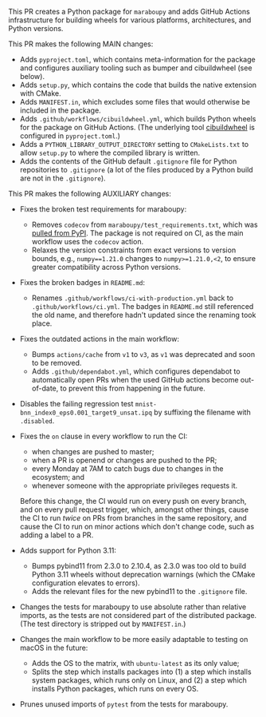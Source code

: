 This PR creates a Python package for `maraboupy` and adds GitHub Actions infrastructure for building wheels for various platforms, architectures, and Python versions.

This PR makes the following MAIN changes:

- Adds `pyproject.toml`, which contains meta-information for the package and configures auxiliary tooling such as bumper and cibuildwheel (see below).
- Adds `setup.py`, which contains the code that builds the native extension with CMake.
- Adds `MANIFEST.in`, which excludes some files that would otherwise be included in the package.
- Adds `.github/workflows/cibuildwheel.yml`, which builds Python wheels for the package on GitHub Actions. (The underlying tool [cibuildwheel](http://cibuildwheel.readthedocs.io) is configured in `pyproject.toml`.)
- Adds a `PYTHON_LIBRARY_OUTPUT_DIRECTORY` setting to `CMakeLists.txt` to allow `setup.py` to where the compiled library is written.
- Adds the contents of the GitHub default `.gitignore` file for Python repositories to `.gitignore` (a lot of the files produced by a Python build are not in the `.gitignore`).


This PR makes the following AUXILIARY changes:

- Fixes the broken test requirements for maraboupy:

  - Removes `codecov` from `maraboupy/test_requirements.txt`, which was [pulled from PyPI](https://about.codecov.io/blog/message-regarding-the-pypi-package/). The package is not required on CI, as the main workflow uses the `codecov` action.
  - Relaxes the version constraints from exact versions to version bounds, e.g., `numpy==1.21.0` changes to `numpy>=1.21.0,<2`, to ensure greater compatibility across Python versions.

- Fixes the broken badges in `README.md`:

  - Renames `.github/workflows/ci-with-production.yml` back to `.github/workflows/ci.yml`. The badges in `README.md` still referenced the old name, and therefore hadn't updated since the renaming took place.

- Fixes the outdated actions in the main workflow:

  - Bumps `actions/cache` from `v1` to `v3`, as `v1` was deprecated and soon to be removed.
  - Adds `.github/dependabot.yml`, which configures dependabot to automatically open PRs when the used GitHub actions become out-of-date, to prevent this from happening in the future.

- Disables the failing regression test `mnist-bnn_index0_eps0.001_target9_unsat.ipq` by suffixing the filename with `.disabled`.

- Fixes the `on` clause in every workflow to run the CI:

  - when changes are pushed to master;
  - when a PR is openend or changes are pushed to the PR;
  - every Monday at 7AM to catch bugs due to changes in the ecosystem; and
  - whenever someone with the appropriate privileges requests it.

  Before this change, the CI would run on every push on every branch, and on every pull request trigger, which, amongst other things, cause the CI to run _twice_ on PRs from branches in the same repository, and cause the CI to run on minor actions which don't change code, such as adding a label to a PR.

- Adds support for Python 3.11:

  - Bumps pybind11 from 2.3.0 to 2.10.4, as 2.3.0 was too old to build Python 3.11 wheels without deprecation warnings (which the CMake configuration elevates to errors).
  - Adds the relevant files for the new pybind11 to the `.gitignore` file.

- Changes the tests for maraboupy to use absolute rather than relative imports, as the tests are not considered part of the distributed package. (The test directory is stripped out by `MANIFEST.in`.)

- Changes the main workflow to be more easily adaptable to testing on macOS in the future:

  - Adds the OS to the matrix, with `ubuntu-latest` as its only value;
  - Splits the step which installs packages into (1) a step which installs system packages, which runs only on Linux, and (2) a step which installs Python packages, which runs on every OS.

- Prunes unused imports of `pytest` from the tests for maraboupy.

